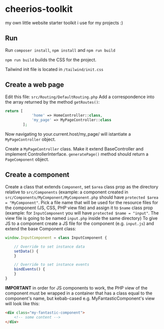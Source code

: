 # cheerios-toolkit
my own little website starter toolkit i use for my projects :)

## Run
Run `composer install`, `npm install` and `npm run build`

`npm run build` builds the CSS for the project.

Tailwind init file is located in `/tailwind/init.css`

## Create a web page
Edit this file: `src/Routing/DefaultRouting.php`
Add a correspondence into the array returned by the method `getRoutes()`:
```php
return [
            'home' => HomeController::class,
            'my_page' => MyPageController::class
        ];
```

Now navigating to your.current.host/my_page/ will istantiate a `MyPageController` object.

Create a `MyPageController` class. Make it extend BaseController and implement ControllerInterface. `generatePage()` method should return a `PageComponent` object.


## Create a component

Create a class that extends `Component`, set `$area` class prop as the directory relative to `src/Components` (example: a component created in `src/Components/MyComponent/MyComponent.php` should have `protected $area = "MyComponent"`.
Pick a file name that will be used for the resource files for the component (JS, CSS, PHP view file) and assign it to `$name` class prop (example: for `InputComponent` you will have `protected $name = "input"`. The view file is going to be named `input.php` inside the same directory)
To give JS to a component create a JS file for the component (e.g. `input.js`) and extend the base Component class:
```js
window.InputComponent = class InputComponent {

    // Override to set instance data
    setData() {
    }

    // Override to set instance events
    bindEvents() {
    }
}
```

**IMPORTANT** in order for JS components to work, the PHP view of the component must be wrapped in a container that has a class equal to the component's name, but kebab-cased
e.g. MyFantasticComponent's view will look like this:
```html
<div class="my-fantastic-component">
    <!-- some content -->
</div>
```
